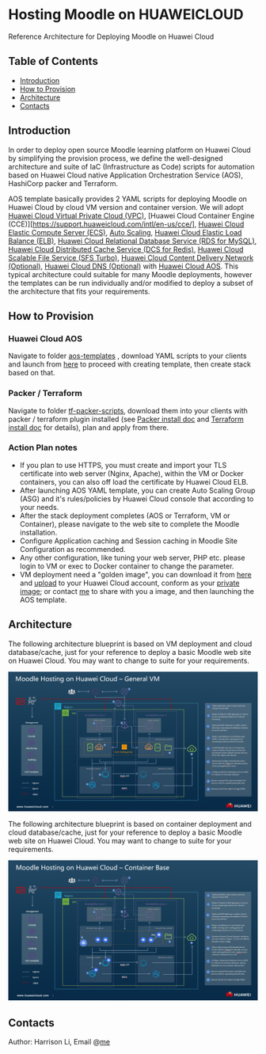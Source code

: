 # Hosting Moodle on HUAWEICLOUD

Reference Architecture for Deploying Moodle on Huawei Cloud 

## Table of Contents

- [Introduction](https://github.com/hexlicn/moodle-ref-architecture-huaweicloud#introduction)
- [How to Provision](https://github.com/hexlicn/moodle-ref-architecture-huaweicloud#how-to-provision)
- [Architecture](https://github.com/hexlicn/moodle-ref-architecture-huaweicloud#architecture)
- [Contacts](https://github.com/hexlicn/moodle-ref-architecture-huaweicloud#contacts)

## Introduction

In order to deploy open source Moodle learning platform on Huawei Cloud by simplifying the provision process, we define the well-designed architecture and suite of IaC (Infrastructure as Code) scripts for automation based on Huawei Cloud native Application Orchestration Service (AOS), HashiCorp packer and Terraform.

AOS template basically provides 2 YAML scripts for deploying Moodle on Huawei Cloud by cloud VM version and container version. We will adopt [Huawei Cloud Virtual Private Cloud  (VPC)](https://support.huaweicloud.com/intl/en-us/vpc/), [Huawei Cloud Container Engine (CCE)][https://support.huaweicloud.com/intl/en-us/cce/],  [Huawei Cloud Elastic Compute Server (ECS)](https://support.huaweicloud.com/intl/en-us/ecs/), [Auto Scaling](https://support.huaweicloud.com/intl/en-us/as/), [Huawei Cloud Elastic Load Balance (ELB)](https://support.huaweicloud.com/intl/en-us/elb/), [Huawei Cloud Relational Database Service (RDS for MySQL)](https://support.huaweicloud.com/intl/en-us/rds/), [Huawei Cloud Distributed Cache Service (DCS for Redis)](https://support.huaweicloud.com/intl/en-us/dcs/), [Huawei Cloud Scalable File Service (SFS Turbo)](https://support.huaweicloud.com/intl/en-us/sfs/), [Huawei Cloud Content Delivery Network (Optional)](http://docs.aws.amazon.com/AmazonCloudFront/latest/DeveloperGuide/Introduction.html), [Huawei Cloud DNS (Optional)](http://docs.aws.amazon.com/Route53/latest/DeveloperGuide/Welcome.html) with [Huawei Cloud AOS](https://support.huaweicloud.com/intl/en-us/aos/). This typical architecture could suitable for many Moodle deployments, however the templates can be run individually and/or modified to deploy a subset of the architecture that fits your requirements.

## How to Provision

### Huawei Cloud AOS

Navigate to folder [aos-templates](https://github.com/hexlicn/moodle-ref-architecture-huaweicloud/tree/main/aos-templates) , download YAML scripts to your clients and launch from [here](https://console-intl.huaweicloud.com/aos/?region=af-south-1&locale=en-us#/app/dashboard) to proceed with creating template, then create stack based on that. 

### Packer / Terraform

Navigate to folder [tf-packer-scripts](https://github.com/hexlicn/moodle-ref-architecture-huaweicloud/tree/main/tf-packer-scripts), download them into your clients with packer / terraform plugin installed (see [Packer install doc](https://www.packer.io/docs/install) and [Terraform install doc](https://learn.hashicorp.com/tutorials/terraform/install-cli) for details), plan and apply from there. 

### Action Plan notes

- If you plan to use HTTPS, you must create and import your TLS certificate into web server (Nginx, Apache), within the VM or Docker containers, you can also off load the certificate by Huawei Cloud ELB.
- After launching AOS YAML template, you can create Auto Scaling Group (ASG) and it's rules/policies by Huawei Cloud console that according to your needs.
- After the stack deployment completes (AOS or Terraform, VM or Container), please navigate to the web site to complete the Moodle installation. 
- Configure Application caching and Session caching in Moodle Site Configuration as recommended.
- Any other configuration, like tuning your web server, PHP etc. please login to VM or exec to Docker container to change the parameter.
- VM deployment need a "golden image", you can download it from [here](https://temp-l00490846.obs.af-south-1.myhuaweicloud.com/img-moodle.qcow2) and [upload](https://support.huaweicloud.com/intl/en-us/usermanual-ims/ims_01_0210.html) to your Huawei Cloud account, conform as your [private image](https://support.huaweicloud.com/intl/en-us/usermanual-ims/ims_01_0211.html); or contact [me](lihexin1@huawei.com) to share with you a image, and then launching the AOS template. 

## Architecture

The following architecture blueprint is based on VM deployment and cloud database/cache, just for your reference to deploy a basic Moodle web site on Huawei Cloud. You may want to change to suite for your requirements.

![image](https://raw.githubusercontent.com/hexlicn/moodle-ref-architecture-huaweicloud/main/images/huaweicloud-refarch-moodle-architecture-vm.png)

The following architecture blueprint is based on container deployment and cloud database/cache,  just for your reference to deploy a basic Moodle web site on Huawei Cloud. You may want to change to suite for your requirements.

![image](https://raw.githubusercontent.com/hexlicn/moodle-ref-architecture-huaweicloud/main/images/huaweicloud-refarch-moodle-architecture-container.png)

## Contacts

Author: Harrison Li, Email @[me](lihexin1@huawei.com)

